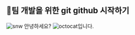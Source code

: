 ## 📌팀 개발을 위한 git github 시작하기 
![snw](https://github.com/user-attachments/assets/fb0db991-8603-4d8c-be2f-5c2e90db0f39)
안녕하세요? 
![octocat](https://github.com/user-attachments/assets/a042223d-3d69-4d29-87a8-a69154f8ea09)입니다.
